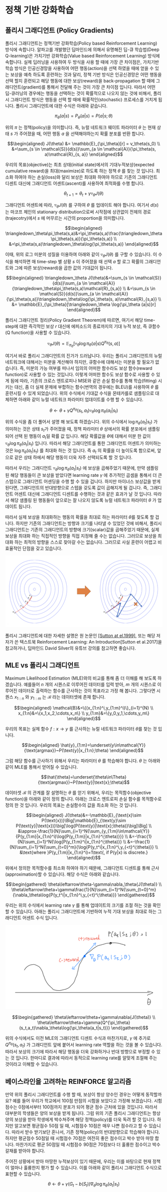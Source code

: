 # 정책 기반 강화학습

## 폴리시 그래디언트 (Policy Gradients)

폴리시 그래디언트는 정책기반 강화학습(Policy based Reinforcement Learning) 방식에 속합니다. 알파고를 개발했던 딥마인드에 의해서 유명해진 딥-큐 학습법(Deep Q-learning)은 가치기반 강화학습(Value based Reinforcement Learning) 방식에 속합니다. 실제 딥러닝을 사용하여 두 방식을 사용 할 때에 가장 큰 차이점은, 가치기반 학습 방식은 인공신경망을 사용하여 어떤 행동(action)을 선택 하였을 때에 얻을 수 있는 보상을 예측 하도록 훈련하는 것과 달리, 정책 기반 방식은 인공신경망은 어떤 행동을 선택 할지 훈련되고 해당 행동에 대한 보상(reward)을 back-propagation 할 때에 그래디언트(gradient)를 통해서 전달해 주는 것이 가장 큰 차이점 입니다. 따라서 어떤 딥-큐러닝의 경우에는 행동을 선택하는 것이 확률적으로 나오지 않는 것에 비해서, 폴리시 그래디언트 방식은 행동을 선택 할 때에 확률적인(stochastic) 프로세스를 거치게 됩니다. 폴리시 그래디언트에 대한 수식은 아래와 같습니다.

$$\pi_\theta(a|s) = P_\theta(a|s) = P(a|s; \theta)$$

위의 $\pi$ 는 정책(policy)을 의미합니다. 즉, 뉴럴 네트워크 웨이트 파라미터 $\theta$ 는 현재 상태 $s$ 가 주어졌을 때, 어떤 행동 $a$ 을 선택해야하는지 확률 분포를 반환 합니다.

$$\begin{aligned}
J(\theta) &= \mathbb{E}_{\pi_\theta}[r] = v_\theta(s_0) \\
&=\sum_{s \in \mathcal{S}}{d(s)}\sum_{a \in \mathcal{A}}{\pi_\theta(s, a)\mathcal{R}_{s, a}}
\end{aligned}$$

우리의 목표(objective)는 최초 상태(initial state)에서의 기대누적보상(expected cumulative reward)을 최대(maximize)로 하도록 하는 정책 $\theta$ 를 찾는 것 입니다. 최소화 하여야 하는 손실(loss)와 달리 보상은 최대화 하여야 하므로 기존의 그래디언트 디센트 대신에 그래디언트 어센트(ascent)를 사용하여 최적화를 수행 합니다.

$$\theta_{t+1}=\theta_t+\gamma\triangledown_\theta J(\theta)$$

그래디언트 어센트에 따라, $\triangledown_\theta J(\theta)$ 를 구하여 $\theta$ 를 업데이트 해야 합니다. <comment> 여기서 $d(s)$ 는 마코프 체인의 stationary distribution으로써 시작점에 상관없이 전체의 경로(trajecotry)에서 $s$ 에 머무르는 시간의 proportion을 의미합니다. </comment>

$$\begin{aligned}
\triangledown_\theta\pi_\theta(s,a)&=\pi_\theta(s,a)\frac{\triangledown_\theta\pi_\theta(s,a)}{\pi_\theta(s,a)} \\
&=\pi_\theta(s,a)\triangledown_\theta\log{\pi_\theta(s,a)}
\end{aligned}$$

이때, 위의 로그 미분의 성질을 이용하여 아래와 같이 $\triangledown_\theta J(\theta)$ 를 구할 수 있습니다. 이 수식을 해석하면 매 time-step 별 상황 $s$ 이 주어졌을 때 선택 $a$ 할 로그 확률의 그래디언트와 그에 따른 보상(reward)을 곱한 값의 기대값이 됩니다.

$$\begin{aligned}
\triangledown_\theta J(\theta)&=\sum_{s \in \mathcal{S}}{d(s)}\sum_{a \in \mathcal{A}}{\triangledown_\theta\pi_\theta(s,a)\mathcal{R}_{s,a}}  \\
&=\sum_{s \in \mathcal{S}}{d(s)}\sum_{a \in \mathcal{A}}{\pi_\theta(s,a)}\triangledown_\theta\log{\pi_\theta(s, a)\mathcal{R}_{s,a}} \\
&= \mathbb{E}_{\pi_\theta}[\triangledown_\theta \log{\pi_\theta (a|s)}r]
\end{aligned}$$

폴리시 그래디언트 정리(Policy Gradient Theorem)에 따르면, 여기서 해당 time-step에 대한 즉각적인 보상 $r$ 대신에 에피소드의 종료까지의 기대 누적 보상, 즉 큐함수(Q function)을 사용할 수 있습니다.

$$\triangledown_\theta J(\theta) = \mathbb{E}_{\pi_\theta}[\triangledown_\theta \log{\pi_\theta (a|s)}Q^{\pi_\theta}(s,a)]$$

여기서 바로 폴리시 그래디언트의 진가가 드러납니다. 우리는 폴리시 그래디언트의 뉴럴 네트워크에 대해서는 미분을 계산해야 하지만, 큐함수에 대해서는 미분을 할 필요가 없습니다. 즉, 미분의 가능 여부를 떠나서 임의의 어떠한 함수라도 보상 함수(reward function)로 사용할 수 있는 것입니다. 이렇게 어떠한 함수도 보상 함수로 사용할 수 있게 됨에 따라, 기존의 크로스 엔트로피나 MSE와 같은 손실 함수를 통해 학습(fitting) 시키는 대신, 좀 더 실제 문제에 부합하는 함수(번역의 경우에는 BLEU)를 사용하여 $\theta$ 를 훈련시킬 수 있게 되었습니다. 위의 수식에서 기대값 수식을 몬테카를로 샘플링으로 대체하면 아래와 같이 뉴럴 네트워크 파라미터 업데이트를 수행 할 수 있습니다.

$$\theta \leftarrow \theta + \gamma Q^{\pi_\theta}(s_t,a_t)\triangledown_\theta\log{\pi_\theta(a_t|s_t)}$$

위의 수식을 좀 더 풀어서 설명 해 보도록 하겠습니다. 위의 수식에서 $\log{\pi_\theta(a_t|s_t)}$ 가 의미하는 것은 상태 $s_t$가 주어졌을 때, 정책 파라미터 $\theta$ 상에서의 확률 분포에서 샘플링 되어 선택 된 행동이 $a_t$일 확률 값 입니다. 해당 확률값을 $\theta$에 대해서 미분 한 값이 $\triangledown_\theta\log{\pi_\theta(a_t|s_t)}$ 입니다. 따라서 해당 그래디언트를 통한 그래디언트 어센트가 의미하는 것은 $\log{\pi_\theta(a_t|s_t)}$ 를 최대화 하는 것 입니다. 즉 $a_t$ 의 확률을 더 높이도록 함으로써, 앞으로 같은 상태 하에서 해당 행동이 더욱 자주 선택되도록 할 것 입니다.

따라서 우리는 그래디언트 $\triangledown_\theta\log{\pi_\theta(a_t|s_t)}$ 에 보상을 곱해주었기 때문에, 만약 샘플링 된 해당 행동들이 큰 보상을 받았다면 learning rate $\gamma$ 에 추가적인 곱셈을 통해서 더 큰 스텝으로 그래디언트 어센딩을 수행 할 수 있을 겁니다. 하지만 마이너스 보상값을 받게 된다면, 그래디언트의 반대방향으로 스텝을 갖도록 값이 곱해지게 될 겁니다. 즉, 그래디언트 어센트 대신에 그래디언트 디센트를 수행하는 것과 같은 효과가 날 것 입니다. 따라서 해당 샘플링 된 행동들이 앞으로는 잘 나오지 않도록 뉴럴 네트워크 파라미터 $\theta$ 가 업데이트 됩니다.

따라서 실제 보상을 최대화하는 행동의 확률을 최대로 하는 파라미터 $\theta$를 찾도록 할 겁니다. 하지만 기존의 그래디언트는 방향과 크기를 나타낼 수 있었던 것에 비해서, 폴리시 그래디언트는 기존의 그래디언트의 방향에 크기(scalar)값을 곱해주었기 때문에, 실제 보상을 최대화 하는 직접적인 방향을 직접 지정해 줄 수는 없습니다. 그러므로 보상을 최대화 하는 최적의 방향을 스스로 찾아갈 수는 없습니다. 그러므로 사실 훈련이 어렵고 비효율적인 단점을 갖고 있습니다.

![손실 함수를 최소화 하기 위한 그래디언트 디센트 vs 샘플링을 통한 보상의 최대화를 위한 그래디언트 어센트](../assets/12-03-01.png)

폴리시 그래디언트에 대한 자세한 설명은 원 논문인 [[Sutton at el.1999]](https://papers.nips.cc/paper/1713-policy-gradient-methods-for-reinforcement-learning-with-function-approximation.pdf), 또는 해당 저자가 쓴 텍스트북 Reinforcement Learning: An Introduction[Sutton et al.2017]을 참고하거나, 딥마인드 David Silver의 유튜브 강의를 참고하면 좋습니다.

## MLE vs 폴리시 그래디언트

Maximum Likelihood Estimation (MLE)와의 비교를 통해 좀 더 이해를 해 보도록 하겠습니다. 예를들어 $n$ 개의 시퀀스로 이루어진 데이터를 입력 받아, $m$ 개의 시퀀스로 이루어진 데이터로 출력하는 함수를 근사하는 것이 목표라고 가정 해 봅니다. 그렇다면 시퀀스 $x_{1:n}$ 와 $y_{1:m}$ 는 $\mathcal{B}$ 라는 데이터셋에 존재 합니다.

$$\begin{aligned}
\mathcal{B}&=\{(x_{1:n}^i,y_{1:m}^i)\}_{i=1}^{N} \\
x_{1:n}&=\{x_1,x_2,\cdots,x_n\} \\
y_{1:m}&=\{y_0,y_1,\cdots,y_m\}
\end{aligned}$$

우리의 목표는 실제 함수 $f:x\rightarrow y$ 를 근사하는 뉴럴 네트워크 파라미터 $\theta$를 찾는 것 입니다.

$$\begin{aligned}
\hat{y}_{1:m}=\underset{y\in\mathcal{Y}}{\text{argmax}}~P(\text{y}|x_{1:n};\theta)
\end{aligned}$$

그럼 해당 함수를 근사하기 위해서 우리는 파라미터 $\theta$ 를 학습해야 합니다. $\theta$ 는 아래와 같이 MLE를 통해서 얻어질 수 있습니다.

$$\hat{\theta}=\underset{\theta\in\Theta}{\text{argmax}}~P(\text{y}|\text{x};\theta)$$

데이터셋 $\mathcal{B}$ 의 관계를 잘 설명하는 $\theta$ 를 얻기 위해서, 우리는 목적함수(objective function)을 아래와 같이 정의 합니다. 아래는 크로스 엔트로피 손실 함수를 목적함수로 정의 한 것 입니다. 우리의 목표는 손실함수의 값을 최소화 하는 것 입니다.

$$\begin{aligned}
J(\theta)&=-\mathbb{E}_{\text{x}\sim P(\text{x})}\Big[\mathbb{E}_{\text{y}\sim P(\text{y}|\text{x})}\big[\log{P(\text{y}|\text{x};\theta)}\big]\Big] \\
&\approx-\frac{1}{N}\sum_{i=1}^N{\sum_{y_{1:m}\in\mathcal{Y}}{P(y_{1:m}|x_{1:n}^i)\log{P(y_{1:m}|x_{1:n}^i;\theta)}}} \\
&=-\frac{1}{N}\sum_{i=1}^N{\log{P(y_{1:m}^i|x_{1:n}^i;\theta)}} \\
&=-\frac{1}{N}\sum_{i=1}^N{\sum_{t=0}^m}{\log{P(y_t^i|x_{1:n}^i,y_{<t}^i;\theta)}} \\
&\text{where }P(y_{1:m}|x_{1:n}^i)=1\text{, if P(y|x) is discrete.}
\end{aligned}$$

위에서 정의한 목적함수를 최소화 하여야 하기 때문에, 그래디언트 디센트를 통해 근사(approximation)할 수 있습니다. 해당 수식은 아래와 같습니다.

$$\begin{gathered}
\theta\leftarrow\theta-\gamma\nabla_\theta{J(\theta)} \\
\theta\leftarrow\theta+\gamma\frac{1}{N}\sum_{i=1}^N{\sum_{t=0}^m}{\nabla_\theta\log{P(y_t^i|x_{1:n}^i,y_{<t}^i;\theta)}}
\end{gathered}$$

우리는 위의 수식에서 learning rate $\gamma$ 를 통해 업데이트의 크기를 조절 하는 것을 확인할 수 있습니다. 아래는 폴리시 그래디언트에 기반하여 누적 기대 보상을 최대로 하는 그래디언트 어센트 수식 입니다.

![폴리시 그래디언트는 샘플링 확률을 최대화 하는 방향으로 그래디언트를 구합니다.](../assets/12-03-02.png)

$$\begin{gathered}
\theta\leftarrow\theta+\gamma\nabla{J(\theta)} \\
\theta\leftarrow\theta+\gamma{Q^{\pi_\theta}(s_t,a_t)\nabla_\theta\log{\pi_\theta(a_t|s_t)}}
\end{gathered}$$

위의 수식에서도 이전 MLE의 그래디언트 디센트 수식과 마찬가지로, $\gamma$ 에 추가로 $Q^{\pi_\theta}(s_t,a_t)$ 가 그래디언트 앞에 붙어서 learning rate 역할을 하는 것을 볼 수 있습니다. 따라서 보상의 크기에 따라서 해당 행동을 더욱 강화하거나 반대 방향으로 부정할 수 있는 것 입니다. 한마디로 결과에 따라서 동적으로 learning rate를 알맞게 조절해 주는 것이라고 이해할 수 있습니다.

## 베이스라인을 고려하는 REINFORCE 알고리즘

만약 위의 폴리시 그래디언트를 수행 할 때, 보상이 항상 양수인 경우는 어떻게 동작할까요? 예를 들어 우리가 학교에서 100점 만점의 시험을 보았다고 가정해 보겠습니다. 시험 점수는 0점에서부터 100점까지 분포가 되어 평균 점수 근처에 있을 것입니다. 따라서 대부분의 학생들은 양의 보상을 받게 됩니다. 그럼 위의 기존 폴리시 그래디언트는 항상 양의 보상을 받아 학생에게 박수쳐주며 해당 정책(policy)를 더욱 독려 할 것 입니다. 하지만 알고보면 평균점수 50점 일 때, 시험점수 10점은 매우 나쁜 점수라고 할 수 있습니다. 따라서 받수 받기보단 혼나서, 기존 정책(policy)의 반대방향으로 학습해야 합니다. 하지만 평균점수 50점일 때 시험점수 70점은 여전히 좋은 점수이고 박수 받아 마땅 합니다. 마찬가지로 평균 50점일 때 시험점수 90점은 70점보다 더 훌륭한 점수이고 박수갈채를 받아야 합니다.

주어진 상황에서 받아 마땅한 누적보상이 있기 때문에, 우리는 이를 바탕으로 현재 정책이 얼마나 훌륭한지 평가 할 수 있습니다. 이를 아래와 같이 폴리시 그래디언트 수식으로 표현할 수 있습니다.

$$\theta \leftarrow \theta + \gamma\big(G_t-b(S_t)\big)\nabla_\theta\log{\pi_\theta(a_t|s_t)}$$
